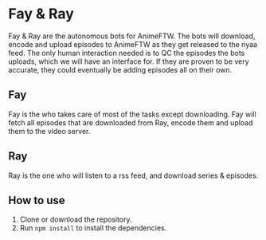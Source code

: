 # Fay & Ray
Fay & Ray are the autonomous bots for AnimeFTW. The bots will download, encode and upload episodes to AnimeFTW as they get released to the nyaa feed. The only human interaction needed is to QC the episodes the bots uploads, which we will have an interface for. If they are proven to be very accurate, they could eventually be adding episodes all on their own.

## Fay
Fay is the who takes care of most of the tasks except downloading. Fay will fetch all episodes that are downloaded from Ray, encode them and upload them to 
the video server.

## Ray
Ray is the one who will listen to a rss feed, and download series & episodes.

## How to use
1. Clone or download the repository.
2. Run `npm install` to install the dependencies.
